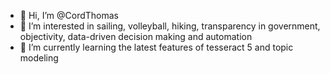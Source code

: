 - 👋 Hi, I’m @CordThomas
- 👀 I’m interested in sailing, volleyball, hiking, transparency in government, objectivity, data-driven decision making and automation
- 🌱 I’m currently learning the latest features of tesseract 5 and topic modeling

<!---
CordThomas/CordThomas is a ✨ special ✨ repository because its `README.md` (this file) appears on your GitHub profile.
You can click the Preview link to take a look at your changes.
--->

